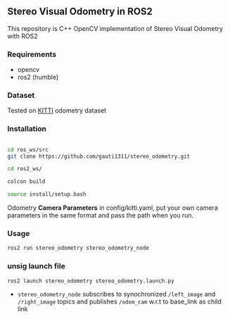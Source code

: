 ## Stereo Visual Odometry in ROS2

This repository is C++ OpenCV implementation of Stereo Visual Odometry with ROS2


### Requirements

- opencv
- ros2 (humble)

### Dataset
Tested on [KITTI](http://www.cvlibs.net/datasets/kitti/eval_odometry.php) odometry dataset

### Installation 
```bash

cd ros_ws/src
git clone https://github.com/gauti1311/stereo_odometry.git
```

```bash
cd ros2_ws/ 

colcon build

source install/setup.bash
```
Odometry **Camera Parameters** in config/kitti.yaml, put your own camera parameters in the same format and pass the path when you run.

### Usage

```bash
ros2 run stereo_odometry stereo_odometry_node
```

### unsig launch file
```
ros2 launch stereo_odometry stereo_odometry.launch.py 
```

- `stereo_odometry_node` subscribes to synochronized `/left_image` and `/right_image` topics and publishes `/odom_cam` w.r.t to base_link as child link

